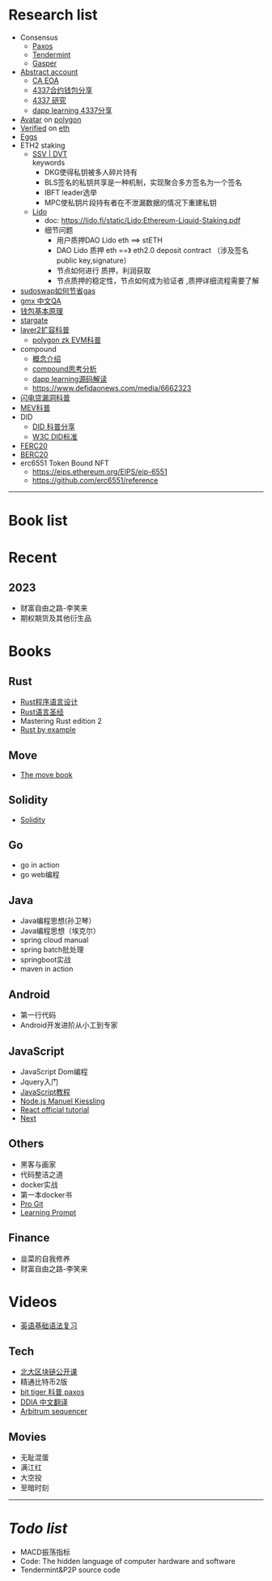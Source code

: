 # Research list

- Consensus
    - [Paxos](./consensus/paxos)
    - [Tendermint](https://docs.tendermint.com/v0.34/introduction/quick-start.html)
    - [Gasper](https://www.youtube.com/watch?v=pmxkJ4qdnVU)
- [Abstract account](./abstract-account)
    - [CA EOA ](https://www.xiaoyuzhoufm.com/episode/6385535ad3a5286ded648c4e)
    - [4337合约钱包分享](https://www.bilibili.com/video/BV1j34y1J774/?is_story_h5=false&p=1&share_from=ugc&share_medium=iphone&share_plat=ios&share_session_id=52C68E20-8F7B-464E-86F5-A080D4E31965&share_source=WEIXIN&share_tag=s_i&timestamp=1666324313&unique_k=NU5nVAd&vd_source=90a71a9c86bdf0b1e0f17380403b7085)
    - [4337 研究](https://blog.jlab.tech/eip4337-1)
    - [dapp learning 4337分享](https://docs.google.com/presentation/d/14Xv8CeMTx30R7V1_inGLe8AbgDxpBYIL5EQFtYGaUVA/edit#slide=id.g1d57b8abe5f_0_261)
- [Avatar](https://dgfavatar.com)
  on [polygon](https://polygonscan.com/address/0xC7728354f9fe0e43514B1227162D5B0E40FaD410#code)
- [Verified](https://verified.dievardump.com/)
  on [eth](https://etherscan.io/address/0x12182ec38eaa830be66da70da671e1108b3b9820#code)
- [Eggs](./eggs)
- ETH2 staking
    - [SSV | DVT](https://jason.mirror.xyz/lSdTXV0XsrwzVVRG5gLkBEI-SJCS-7hoFU5gU8znYQ4)   
      keywords
        - DKG使得私钥被多人碎片持有
        - BLS签名的私钥共享是一种机制，实现聚合多方签名为一个签名
        - IBFT leader选举
        - MPC使私钥片段持有者在不泄漏数据的情况下重建私钥
    - [Lido](https://jason.mirror.xyz/63AF64V2tyjJjXXZD7GaPkpdSXGeKcQ5RozUdq2irZU)
        - doc: https://lido.fi/static/Lido:Ethereum-Liquid-Staking.pdf
        - 细节问题
            - 用户质押DAO Lido eth ==> stETH
            - DAO Lido 质押 eth ==》 eth2.0 deposit contract （涉及签名public key,signature）
            - 节点如何进行 质押，利润获取
            - 节点质押的稳定性，节点如何成为验证者 ,质押详细流程需要了解
- [sudoswap如何节省gas](https://learnblockchain.cn/article/4655)
- [gmx 中文QA](https://capitalismlab.substack.com/p/gmx-da3?r=1ly7b3&s=w&utm_campaign=post&utm_medium=web)
- [钱包基本原理](https://www.youtube.com/watch?v=Gol4KTUHUNI)
- [stargate](./stargate)
- [layer2扩容科普](https://www.youtube.com/watch?v=HYR53OOtYkA)
    - [polygon zk EVM科普](https://literate-wolfsbane-bf0.notion.site/Polygon-zkEVM-Summary-1-5441326a00ac4e0e9d8a856219379631)
- compound
    - [概念介绍](https://medium.com/steaker-com/defi-%E7%9A%84%E4%B8%96%E7%95%8C-compound-%E5%AE%8C%E5%85%A8%E8%A7%A3%E6%9E%90-%E5%88%A9%E7%8E%87%E6%A8%A1%E5%9E%8B%E7%AF%87-95e9b303c284)
    - [compound思考分析](https://learnblockchain.cn/article/3153)
    - [dapp learning源码解读](https://www.youtube.com/watch?v=__5mY_R4Afc)
    - https://www.defidaonews.com/media/6662323
- [闪电贷漏洞科普](https://www.youtube.com/watch?v=_1dK61Qnv38)
- [MEV科普](https://www.youtube.com/watch?v=QcfWrRmhXls)
- DID
    - [DID 科普分享](https://www.youtube.com/watch?v=Kfc0NIffAms)
    - [W3C DID标准](https://www.w3.org/TR/2022/REC-did-core-20220719/#abstract)
- [FERC20](./ferc20)
- [BERC20](./berc20)
- erc6551 Token Bound NFT
  - https://eips.ethereum.org/EIPS/eip-6551
  - https://github.com/erc6551/reference

---

# Book list

# Recent

## 2023

- 财富自由之路-李笑来
- 期权期货及其他衍生品

# Books

## Rust

- [Rust程序语言设计](https://rustwiki.org/zh-CN/book/)
- [Rust语言圣经](https://course.rs/about-book.html)
- Mastering Rust edition 2
- [Rust by example](https://doc.rust-lang.org/stable/rust-by-example/index.html)

## Move

- [The move book](https://move-language.github.io/move/)

## Solidity

- [Solidity](https://solidity-cn.readthedocs.io/zh/develop/index.html)

## Go

- go in action
- go web编程

## Java

- Java编程思想(孙卫琴）
- Java编程思想（埃克尔）
- spring cloud manual
- spring batch批处理
- springboot实战
- maven in action

## Android

- 第一行代码
- Android开发进阶从小工到专家

## JavaScript

- JavaScript Dom编程
- Jquery入门
- [JavaScript教程](https://wangdoc.com/javascript/basic/introduction.html)
- [Node.js  Manuel Kiessling](https://www.nodebeginner.org/index-zh-cn.html#event-driven-callbacks)
- [React official tutorial](https://reactjs.org/tutorial/tutorial.html)
- [Next](https://nextjs.org/learn)

## Others

- 黑客与画家
- 代码整洁之道
- docker实战
- 第一本docker书
- [Pro Git](http://iissnan.com/progit/html/zh/ch1_0.html)
- [Learning Prompt](https://github.com/thinkingjimmy/Learning-Prompt)
## Finance

- 韭菜的自我修养
- 财富自由之路-李笑来

# Videos

- [英语基础语法复习](https://www.bilibili.com/video/BV1XY411J7aG/?share_source=copy_web&vd_source=bd28e4ff5b76a6bfa6eadd8a9abd2b4f)

## Tech

- [北大区块链公开课](https://www.bilibili.com/video/BV1Vt411X7JF?p=5&spm_id_from=pageDriver)
- 精通比特币2版
- [bit tiger 科普 paxos](https://www.bilibili.com/video/BV1TW411M7Fx/?spm_id_from=333.337.search-card.all.click&vd_source=90a71a9c86bdf0b1e0f17380403b7085)
- [DDIA 中文翻译](https://vonng.gitbooks.io/ddia-cn/content/glossary.html)
- [Arbitrum sequencer](https://www.bilibili.com/video/BV1ns4y1q7sZ/?vd_source=90a71a9c86bdf0b1e0f17380403b7085)

## Movies

- 无耻混蛋
- 满江红
- 大空投
- 至暗时刻

--- 

# _Todo list_

- MACD振荡指标
- Code: The hidden language of computer hardware and software
- Tendermint&P2P source code 

